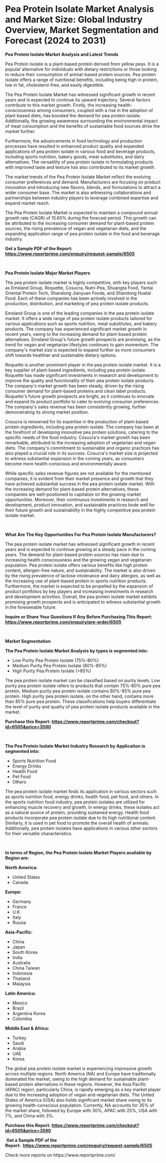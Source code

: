 <p><h1>Pea Protein Isolate Market Analysis and Market Size: Global Industry Overview, Market Segmentation and Forecast (2024 to 2031)</h1></p><p><strong>Pea Protein Isolate Market Analysis and Latest Trends</strong></p>
<p><p>Pea Protein Isolate is a plant-based protein derived from yellow peas. It is a popular alternative for individuals with dietary restrictions or those looking to reduce their consumption of animal-based protein sources. Pea protein isolate offers a range of nutritional benefits, including being high in protein, low in fat, cholesterol-free, and easily digestible.</p><p>The Pea Protein Isolate Market has witnessed significant growth in recent years and is expected to continue its upward trajectory. Several factors contribute to this market growth. Firstly, the increasing health-consciousness among consumers, coupled with a rise in the adoption of plant-based diets, has boosted the demand for pea protein isolate. Additionally, the growing awareness surrounding the environmental impact of meat consumption and the benefits of sustainable food sources drive the market further.</p><p>Furthermore, the advancements in food technology and production processes have resulted in enhanced product quality and expanded applications of pea protein isolate in various food and beverage products, including sports nutrition, bakery goods, meat substitutes, and dairy alternatives. The versatility of pea protein isolate in formulating products with improved taste and texture has also contributed to its market growth.</p><p>The market trends of the Pea Protein Isolate Market reflect the evolving consumer preferences and demand. Manufacturers are focusing on product innovation and introducing new flavors, blends, and formulations to attract a wider consumer base. The market is also witnessing collaborations and partnerships between industry players to leverage combined expertise and expand market reach.</p><p>The Pea Protein Isolate Market is expected to maintain a compound annual growth rate (CAGR) of 15.60% during the forecast period. This growth can be attributed to the increasing consumer demand for plant-based protein sources, the rising prevalence of vegan and vegetarian diets, and the expanding application range of pea protein isolate in the food and beverage industry.</p></p>
<p><strong>Get a Sample PDF of the Report:&nbsp; <a href="https://www.reportprime.com/enquiry/request-sample/6505">https://www.reportprime.com/enquiry/request-sample/6505</a></strong></p>
<p>&nbsp;</p>
<p><strong>Pea Protein Isolate Major Market Players</strong></p>
<p><p>The pea protein isolate market is highly competitive, with key players such as Emsland Group, Roquette, Cosucra, Nutri-Pea, Shuangta Food, Yantai Oriental Protein Tech, Shandong Jianyuan Foods, and Shandong Huatai Food. Each of these companies has been actively involved in the production, distribution, and marketing of pea protein isolate products.</p><p>Emsland Group is one of the leading companies in the pea protein isolate market. It offers a wide range of pea protein isolate products tailored for various applications such as sports nutrition, meat substitutes, and bakery products. The company has experienced significant market growth in recent years, owing to the increasing demand for plant-based protein alternatives. Emsland Group's future growth prospects are promising, as the trend for vegan and vegetarian lifestyles continues to gain momentum. The company's market size is expected to expand further as more consumers shift towards healthier and sustainable dietary options.</p><p>Roquette is another prominent player in the pea protein isolate market. It is a key supplier of plant-based ingredients, including pea protein isolate. Roquette has made significant investments in research and development to improve the quality and functionality of their pea protein isolate products. The company's market growth has been steady, driven by the rising consumer demand for plant-based proteins and clean label products. Roquette's future growth prospects are bright, as it continues to innovate and expand its product portfolio to cater to evolving consumer preferences. The company's sales revenue has been consistently growing, further demonstrating its strong market position.</p><p>Cosucra is renowned for its expertise in the production of plant-based protein ingredients, including pea protein isolate. The company has been at the forefront of developing innovative pea protein solutions, catering to the specific needs of the food industry. Cosucra's market growth has been remarkable, attributed to the increasing adoption of vegetarian and vegan diets. The company's commitment to sustainable and organic practices has also played a crucial role in its success. Cosucra's market size is projected to witness substantial expansion in the coming years, as consumers become more health-conscious and environmentally aware.</p><p>While specific sales revenue figures are not available for the mentioned companies, it is evident from their market presence and growth that they have achieved substantial success in the pea protein isolate market. With the increasing demand for plant-based protein alternatives, these companies are well-positioned to capitalize on the growing market opportunities. Moreover, their continuous investments in research and development, product innovation, and sustainable practices bode well for their future growth and sustainability in the highly competitive pea protein isolate market.</p></p>
<p>&nbsp;</p>
<p><strong>What Are The Key Opportunities For Pea Protein Isolate Manufacturers?</strong></p>
<p><p>The pea protein isolate market has witnessed significant growth in recent years and is expected to continue growing at a steady pace in the coming years. The demand for plant-based protein sources has risen due to increasing health consciousness and the growing vegan and vegetarian population. Pea protein isolate offers various benefits like high protein content, allergen-free nature, and sustainability. The market is also driven by the rising prevalence of lactose intolerance and dairy allergies, as well as the increasing use of plant-based protein in sports nutrition products. Furthermore, the market is expected to be propelled by the expansion of product portfolios by key players and increasing investments in research and development activities. Overall, the pea protein isolate market exhibits promising growth prospects and is anticipated to witness substantial growth in the foreseeable future.</p></p>
<p><strong>Inquire or Share Your Questions If Any Before Purchasing This Report: <a href="https://www.reportprime.com/enquiry/pre-order/6505">https://www.reportprime.com/enquiry/pre-order/6505</a></strong></p>
<p>&nbsp;</p>
<p><strong>Market Segmentation</strong></p>
<p><strong>The Pea Protein Isolate Market Analysis by types is segmented into:</strong></p>
<p><ul><li>Low Purity Pea Protein Isolate (75%-80%)</li><li>Medium Purity Pea Protein Isolate (80%-85%)</li><li>High Purity Pea Protein Isolate (>85%)</li></ul></p>
<p><p>The pea protein isolate market can be classified based on purity levels. Low purity pea protein isolate refers to products that contain 75%-80% pure pea protein. Medium purity pea protein isolate contains 80%-85% pure pea protein. High purity pea protein isolate, on the other hand, contains more than 85% pure pea protein. These classifications help buyers differentiate the level of purity and quality of pea protein isolate products available in the market.</p></p>
<p><strong>Purchase this Report:&nbsp;<a href="https://www.reportprime.com/checkout?id=6505&price=3590">https://www.reportprime.com/checkout?id=6505&price=3590</a></strong></p>
<p>&nbsp;</p>
<p><strong>The Pea Protein Isolate Market Industry Research by Application is segmented into:</strong></p>
<p><ul><li>Sports Nutrition Food</li><li>Energy Drinks</li><li>Health Food</li><li>Pet Food</li><li>Others</li></ul></p>
<p><p>The pea protein isolate market finds its application in various sectors such as sports nutrition food, energy drinks, health food, pet food, and others. In the sports nutrition food industry, pea protein isolates are utilized for enhancing muscle recovery and growth. In energy drinks, these isolates act as a natural source of protein, providing sustained energy. Health food products incorporate pea protein isolate due to its high nutritional content. Similarly, it is used in pet food to promote the overall health of animals. Additionally, pea protein isolates have applications in various other sectors for their versatile characteristics.</p></p>
<p>&nbsp;</p>
<p><strong>In terms of Region, the Pea Protein Isolate Market Players available by Region are:</strong></p>
<p>
    <p> <strong> North America: </strong>
        <ul>
            <li>United States</li>
            <li>Canada</li>
        </ul>
        </p> 
    <p> <strong> Europe: </strong>
        <ul>
            <li>Germany</li>
            <li>France</li>
            <li>U.K.</li>
            <li>Italy</li>
            <li>Russia</li>
        </ul>
        </p> 
    <p> <strong> Asia-Pacific: </strong>
        <ul>
            <li>China</li>
            <li>Japan</li>
            <li>South Korea</li>
            <li>India</li>
            <li>Australia</li>
            <li>China Taiwan</li>
            <li>Indonesia</li>
            <li>Thailand</li>
            <li>Malaysia</li>
        </ul>
        </p> 
    <p> <strong> Latin America: </strong>
        <ul>
            <li>Mexico</li>
            <li>Brazil</li>
            <li>Argentina Korea</li>
            <li>Colombia</li>
        </ul>
        </p> 
    <p> <strong> Middle East & Africa: </strong>
        <ul>
            <li>Turkey</li>
            <li>Saudi</li>
            <li>Arabia</li>
            <li>UAE</li>
            <li>Korea</li>
        </ul>
    </p>
    </p>
<p><p>The global pea protein isolate market is experiencing impressive growth across multiple regions. North America (NA) and Europe have traditionally dominated the market, owing to the high demand for sustainable plant-based protein alternatives in these regions. However, the Asia Pacific (APAC) region, particularly China, is rapidly emerging as a key market player due to the increasing adoption of vegan and vegetarian diets. The United States of America (USA) also holds significant market share owing to its growing health-conscious population. Currently, NA accounts for 35% of the market share, followed by Europe with 30%, APAC with 25%, USA with 7%, and China with 3%.</p></p>
<p><strong>Purchase this Report: <a href="https://www.reportprime.com/checkout?id=6505&price=3590">https://www.reportprime.com/checkout?id=6505&price=3590</a></strong></p>
<p>&nbsp;<strong>Get a Sample PDF of the Report:&nbsp;&nbsp;<a href="https://www.reportprime.com/enquiry/request-sample/6505">https://www.reportprime.com/enquiry/request-sample/6505</a></strong></p>
<p><strong></strong></p>
<p>Check more reports on https://www.reportprime.com/</p>